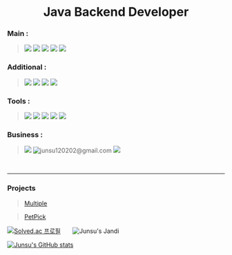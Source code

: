 # <div align="center">Java Backend Developer</div>

### Main :
> <img src="https://img.shields.io/badge/java-%23007396.svg?&style=for-the-badge&logo=Java&logoColor=white" />
> <img src="https://camo.githubusercontent.com/c5c6f5ba41163a05ef0c9aa47053749f7b2da2edaa4df9002af8345adcf8a9f0/68747470733a2f2f696d672e736869656c64732e696f2f62616467652f737072696e67626f6f742d3644423333463f7374796c653d666f722d7468652d6261646765266c6f676f3d737072696e67626f6f74266c6f676f436f6c6f723d7768697465">
> <img src="https://img.shields.io/badge/mysql-%234479A1.svg?&style=for-the-badge&logo=mysql&logoColor=white" />
> <img src="https://img.shields.io/badge/amazonaws-232F3E?style=for-the-badge&logo=amazonaws&logoColor=white">
> <img src="https://img.shields.io/badge/docker-%232496ED.svg?&style=for-the-badge&logo=docker&logoColor=white" />



### Additional :
> <img src="https://img.shields.io/badge/render-000000.svg?&style=for-the-badge&logo=render&logoColor=white" />
> <img src="https://img.shields.io/badge/redis-%23DC382D.svg?&style=for-the-badge&logo=redis&logoColor=white" />
> <img src="https://img.shields.io/badge/firebase-%23FFCA28.svg?&style=for-the-badge&logo=firebase&logoColor=black" />
> <img src="https://img.shields.io/badge/R-276DC3.svg?&style=for-the-badge&logo=R&logoColor=white" />



### Tools :
> <img src="https://img.shields.io/badge/intellij%20idea-%23000000.svg?&style=for-the-badge&logo=intellij%20idea&logoColor=white" />
> <img src="https://img.shields.io/badge/eclipse%20ide-%232C2255.svg?&style=for-the-badge&logo=eclipse%20ide&logoColor=white" />
> <img src="https://img.shields.io/badge/jira-%230052CC.svg?&style=for-the-badge&logo=jira&logoColor=white" />
> <img src="https://img.shields.io/badge/Postman-FF6C37.svg?&style=for-the-badge&logo=Postman&logoColor=white" />
> <img src="https://img.shields.io/badge/notion-%23000000.svg?&style=for-the-badge&logo=notion&logoColor=white" />



### Business :
> <a href="https://jundyu.tistory.com/" title="블로그 둘러보기"><img src="https://img.shields.io/badge/Tistory-000000.svg?&style=for-the-badge&logo=tistory&logoColor=white"/></a>
> <img src="https://img.shields.io/badge/gmail-%23EA4335.svg?&style=for-the-badge&logo=gmail&logoColor=white" title="junsu120202@gmail.com"/>
> <img src="https://img.shields.io/badge/slack-%234A154B.svg?&style=for-the-badge&logo=slack&logoColor=white"/>

<br/>

---
### Projects
> <a href="https://github.com/jueunseuk/MultipleWebService-Frontend-Fork/tree/main">Multiple</a>

> <a href="https://github.com/team-petpick/petpick-backend">PetPick</a>

[![Solved.ac
프로필](http://mazassumnida.wtf/api/generate_badge?boj=junsu0825)](https://solved.ac/junsu0825)&nbsp;&nbsp;&nbsp;&nbsp;&nbsp;&nbsp;&nbsp;![Junsu's Jandi](http://mazandi.herokuapp.com/api?handle=junsu0825&theme=warm)

[![Junsu's GitHub stats](https://github-readme-stats.vercel.app/api?username=jueunseuk&show_icons=true&theme=dracula)](https://github.com/anuraghazra/github-readme-stats)

